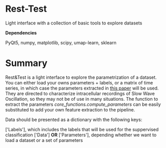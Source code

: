 # Rest-Test
Light interface with a collection of basic tools to explore datasets

**Dependencies**

PyQt5,
numpy,
matplotlib,
scipy,
umap-learn,
sklearn

# Summary 

Rest&Test is a light interface to explore the parametrization of a dataset. You can either load your owns parameters + labels, or a matrix of time series, in which case the parameters extracted in [this paper](https://elifesciences.org/articles/60580) will be used. They are directed to characterize intracellular recordings of Slow Wave Oscillation, so they may not be of use in many situations. The function to extract the parameters *core_functions.compute_parameters* can be easily substituted to add your own feature extraction to the pipeline.

Data should be presented as a dictionary with the following keys:

['Labels'], which includes the labels that will be used for the suppervised classification
['Data'] **OR** ['Parameters'], depending whether we want to load a dataset or a set of parameters
